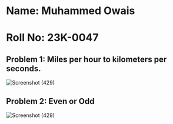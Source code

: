 # Name: Muhammed Owais
# Roll No: 23K-0047

## Problem 1: Miles per hour to kilometers per seconds.
![Screenshot (429)](https://github.com/Muhammed-Owais01/PfFall23/assets/83649329/109bbbe3-f90e-4ee6-8197-7722f02eb26f)

## Problem 2: Even or Odd
![Screenshot (428)](https://github.com/Muhammed-Owais01/PfFall23/assets/83649329/9abfa41a-2f95-48b0-8988-2ca641e77152)
